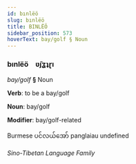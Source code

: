 ```yaml
---
id: bınlëö
slug: bınlëö
title: BINLËÖ
sidebar_position: 573
hoverText: bay/golf § Noun
---
```


### bınlëö&emsp;<span kind="abugida">ʋ̃ȷʓʇɽı</span>

*bay/golf* **§** Noun

**Verb**: to be a bay/golf

**Noun**: bay/golf

**Modifier**: bay/golf-related

Burmese ပင်လယ်အော် panglaiau undefined

*Sino-Tibetan Language Family*